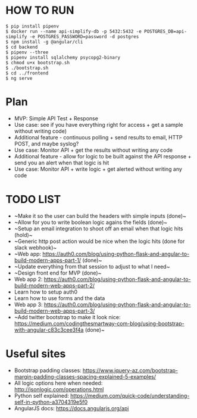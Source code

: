 # HOW TO RUN
```console
$ pip install pipenv
$ docker run --name api-simplify-db -p 5432:5432 -e POSTGRES_DB=api-simplify -e POSTGRES_PASSWORD=password -d postgres
$ npm install -g @angular/cli
$ cd backend
$ pipenv --three
$ pipenv install sqlalchemy psycopg2-binary
$ chmod u+x bootstrap.sh
$ ./bootstrap.sh
$ cd ../frontend
$ ng serve
```

# Plan
- MVP: Simple API Test + Response
- Use case: see if you have everything right for access + get a sample without writing code)
- Additional feature - continuous polling + send results to email, HTTP POST, and maybe syslog?
- Use case: Monitor API + get the results without writing any code
- Additional feature - allow for logic to be built against the API response + send you an alert when that logic is hit
- Use case: Monitor API + write logic + get alerted without writing any code

# TODO LIST
- ~Make it so the user can build the headers with simple inputs (done)~
- ~Allow for you to write boolean logic agains the fields (done)~
- ~Setup an email integration to shoot off an email when that logic hits (hold)~
- ~Generic http post action would be nice when the logic hits (done for slack webhook)~
- ~Web app: https://auth0.com/blog/using-python-flask-and-angular-to-build-modern-apps-part-1/ (done)~
- ~Update everything from that session to adjust to what I need~
- ~Design front end for MVP (done)~
- Web app 2: https://auth0.com/blog/using-python-flask-and-angular-to-build-modern-web-apps-part-2/
- Learn how to setup auth0
- Learn how to use forms and the data
- Web app 3: https://auth0.com/blog/using-python-flask-and-angular-to-build-modern-web-apps-part-3/
- ~Add twitter bootstrap to make it look nice: https://medium.com/codingthesmartway-com-blog/using-bootstrap-with-angular-c83c3cee3f4a (done)~

# Useful sites
- Bootstrap padding classes: https://www.jquery-az.com/bootstrap-margin-padding-classes-spacing-explained-5-examples/
- All logic options here when needed: http://jsonlogic.com/operations.html
- Python self explained: https://medium.com/quick-code/understanding-self-in-python-a3704319e5f0
- AngularJS docs: https://docs.angularjs.org/api
